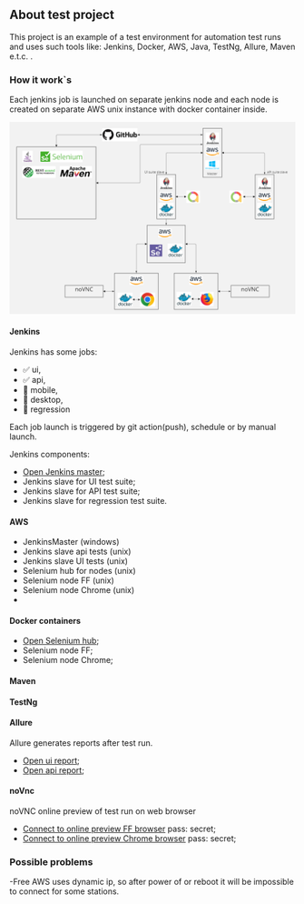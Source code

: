 ## About test project

This project is an example of a test environment for automation test runs and uses such tools like:
Jenkins, Docker, AWS, Java, TestNg, Allure, Maven e.t.c. .

### How it work`s

Each jenkins job is launched on separate jenkins node and each node is created on separate AWS unix instance with
docker container inside.

![Workflow](src/main/resources/diag.png "Workflow")


#### Jenkins

Jenkins has some jobs:

- :white_check_mark: ui,
- :white_check_mark: api,
- :black_square_button: mobile,
- :black_square_button: desktop,
- :black_square_button: regression 

Each job launch is triggered by git action(push), schedule or by manual launch.

Jenkins components:
- [Open Jenkins master](http://3.129.190.8:8080/);
- Jenkins slave for UI test suite;
- Jenkins slave for API test suite;
- Jenkins slave for regression test suite.

#### AWS

  - JenkinsMaster (windows)
  - Jenkins slave api tests (unix)
  - Jenkins slave UI tests (unix)
  - Selenium hub for nodes (unix)
  - Selenium node FF (unix)
  - Selenium node Chrome (unix)
  - 
#### Docker containers
  
  - [Open Selenium hub](http://3.12.200.161:4444/ui#);
  - Selenium node FF;
  - Selenium node Chrome;

#### Maven
  
#### TestNg

#### Allure

Allure generates reports after test run.
- [Open ui report](http://3.129.190.8:8080/job/Octopuz_ui/allure/);
- [Open api report](http://3.129.190.8:8080/job/Octopuz_api/allure/);
#### noVnc

noVNC online preview of test run on web browser
- [Connect to online preview FF browser](http://3.134.217.76:7900/) pass: secret;
- [Connect to online preview Chrome browser](http://3.136.173.152:7900/) pass: secret;


### Possible problems

-Free AWS uses dynamic ip, so after power of or reboot it will be impossible to connect for some stations.